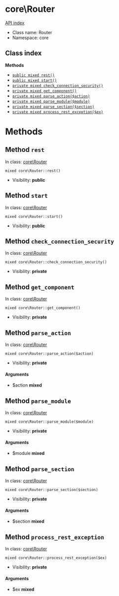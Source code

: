 # core\Router
[API index](../API-index.md)






* Class name: Router
* Namespace: core




## Class index


**Methods**
* [`public mixed rest()`](#method-rest)
* [`public mixed start()`](#method-start)
* [`private mixed check_connection_security()`](#method-check_connection_security)
* [`private mixed get_component()`](#method-get_component)
* [`private mixed parse_action($action)`](#method-parse_action)
* [`private mixed parse_module($module)`](#method-parse_module)
* [`private mixed parse_section($section)`](#method-parse_section)
* [`private mixed process_rest_exception($ex)`](#method-process_rest_exception)









# Methods


## Method `rest`
In class: [core\Router](#top)

```
mixed core\Router::rest()
```





* Visibility: **public**






## Method `start`
In class: [core\Router](#top)

```
mixed core\Router::start()
```





* Visibility: **public**






## Method `check_connection_security`
In class: [core\Router](#top)

```
mixed core\Router::check_connection_security()
```





* Visibility: **private**






## Method `get_component`
In class: [core\Router](#top)

```
mixed core\Router::get_component()
```





* Visibility: **private**






## Method `parse_action`
In class: [core\Router](#top)

```
mixed core\Router::parse_action($action)
```





* Visibility: **private**

#### Arguments

* $action **mixed**






## Method `parse_module`
In class: [core\Router](#top)

```
mixed core\Router::parse_module($module)
```





* Visibility: **private**

#### Arguments

* $module **mixed**






## Method `parse_section`
In class: [core\Router](#top)

```
mixed core\Router::parse_section($section)
```





* Visibility: **private**

#### Arguments

* $section **mixed**






## Method `process_rest_exception`
In class: [core\Router](#top)

```
mixed core\Router::process_rest_exception($ex)
```





* Visibility: **private**

#### Arguments

* $ex **mixed**





